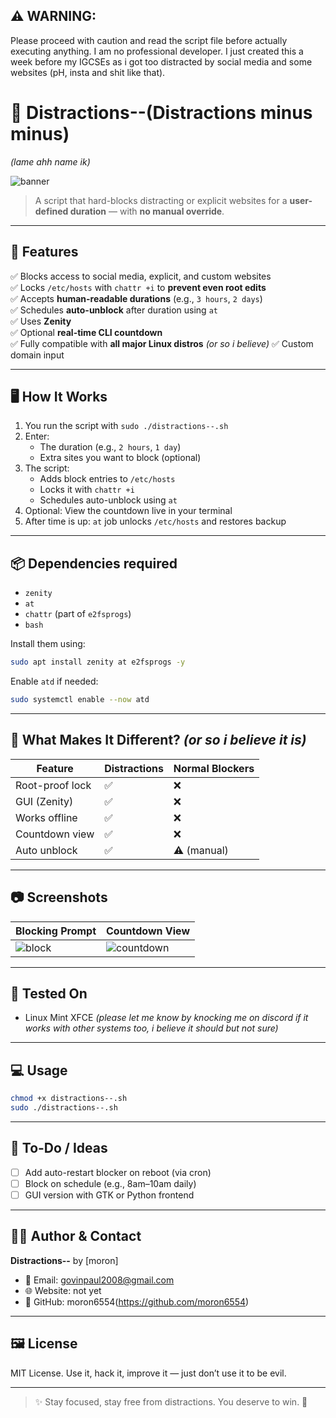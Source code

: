 ## ⚠️ WARNING:
Please proceed with caution and read the script file before actually executing anything. I am no professional developer. I just created this a week before my IGCSEs as i got too distracted by social media and some websites (pH, insta and shit like that).


# 🧠 Distractions--(Distractions minus minus)
_(lame ahh name ik)_

![banner](assets/banner.png)

> A script that hard-blocks distracting or explicit websites for a **user-defined duration** — with **no manual override**.

---

## 🚀 Features

✅ Blocks access to social media, explicit, and custom websites  
✅ Locks `/etc/hosts` with `chattr +i` to **prevent even root edits**  
✅ Accepts **human-readable durations** (e.g., `3 hours`, `2 days`)  
✅ Schedules **auto-unblock** after duration using `at`  
✅ Uses **Zenity**  
✅ Optional **real-time CLI countdown**  
✅ Fully compatible with **all major Linux distros** _(or so i believe)_
✅ Custom domain input  

---

## 🖥️ How It Works

1. You run the script with `sudo ./distractions--.sh`
2. Enter:
   - The duration (e.g., `2 hours`, `1 day`)
   - Extra sites you want to block (optional)
3. The script:
   - Adds block entries to `/etc/hosts`
   - Locks it with `chattr +i`
   - Schedules auto-unblock using `at`
4. Optional: View the countdown live in your terminal
5. After time is up: `at` job unlocks `/etc/hosts` and restores backup

---

## 📦 Dependencies required

- `zenity`
- `at`
- `chattr` (part of `e2fsprogs`)
- `bash`

Install them using:

```bash
sudo apt install zenity at e2fsprogs -y
```

Enable `atd` if needed:

```bash
sudo systemctl enable --now atd
```

---

## 🔐 What Makes It Different? _(or so i believe it is)_

| Feature | Distractions | Normal Blockers |
|--------|---------------|------------------|
| Root-proof lock | ✅ | ❌ |
| GUI (Zenity) | ✅ | ❌ |
| Works offline | ✅ | ❌ |
| Countdown view | ✅ | ❌ |
| Auto unblock | ✅ | ⚠️ (manual) |

---

## 📷 Screenshots

| Blocking Prompt | Countdown View |
|------------------|----------------|
| ![block](assets/block_prompt.png) | ![countdown](assets/countdown.gif) |

---

## 🧪 Tested On

- Linux Mint XFCE
_(please let me know by knocking me on discord if it works with other systems too, i believe it should but not sure)_

---

## 💻 Usage

```bash
chmod +x distractions--.sh
sudo ./distractions--.sh
```

---

## 📝 To-Do / Ideas

- [ ] Add auto-restart blocker on reboot (via cron)
- [ ] Block on schedule (e.g., 8am–10am daily)
- [ ] GUI version with GTK or Python frontend

---

## 🧑‍💻 Author & Contact

**Distractions--** by [moron]

- 📧 Email: govinpaul2008@gmail.com
- 🌐 Website: not yet
- 🐙 GitHub: moron6554(https://github.com/moron6554)

---

## 🖼️ License

MIT License. Use it, hack it, improve it — just don’t use it to be evil.

---

> ✨ Stay focused, stay free from distractions. You deserve to win. 💪
